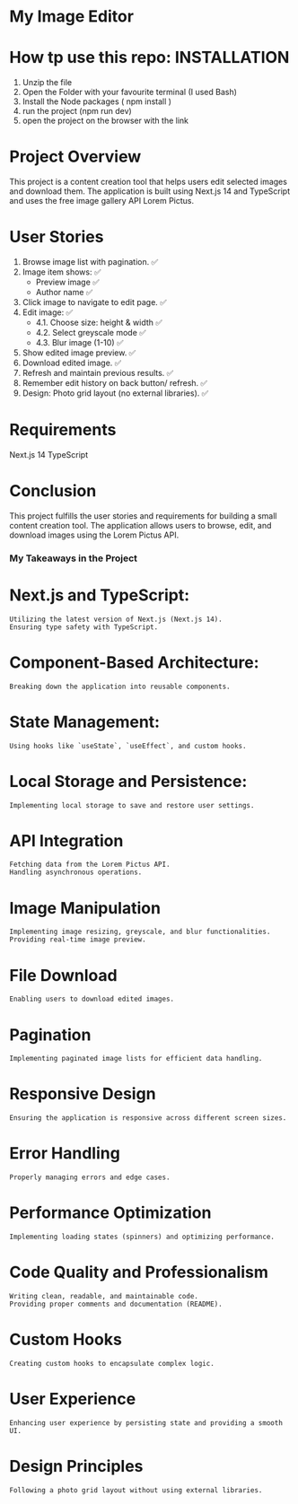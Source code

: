 # My Image Editor

# How tp use this repo: INSTALLATION
1. Unzip the file
2. Open the Folder with your favourite terminal (I used Bash)
3. Install the Node packages ( npm install )
4. run the project (npm run dev)
5. open the project on the browser with the link 

# Project Overview
This project is a content creation tool that helps users edit selected images and download them. The application is built using Next.js 14 and TypeScript and uses the free image gallery API Lorem Pictus.

# User Stories
1. Browse image list with pagination.                     ✅
2. Image item shows:                                      ✅
    - Preview image                                       ✅
    - Author name                                         ✅
3. Click image to navigate to edit page.                  ✅
4. Edit image:                                            ✅
    - 4.1. Choose size: height & width                    ✅
    - 4.2. Select greyscale mode                          ✅
    - 4.3. Blur image (1-10)                              ✅
5. Show edited image preview.                             ✅
6. Download edited image.                                 ✅
7. Refresh and maintain previous results.                 ✅
8. Remember edit history on back button/ refresh.         ✅
9. Design: Photo grid layout (no external libraries).     ✅


# Requirements
Next.js 14
TypeScript


# Conclusion
This project fulfills the user stories and requirements for building a small content creation tool. The application allows users to browse, edit, and download images using the Lorem Pictus API.

### My Takeaways in the Project

   # Next.js and TypeScript:
    Utilizing the latest version of Next.js (Next.js 14).
    Ensuring type safety with TypeScript.

   # Component-Based Architecture:
    Breaking down the application into reusable components.

   # State Management:
    Using hooks like `useState`, `useEffect`, and custom hooks.

   # Local Storage and Persistence:
    Implementing local storage to save and restore user settings.

   # API Integration 
    Fetching data from the Lorem Pictus API.
    Handling asynchronous operations.

   # Image Manipulation 
    Implementing image resizing, greyscale, and blur functionalities.
    Providing real-time image preview.

   # File Download 
    Enabling users to download edited images.

   # Pagination 
    Implementing paginated image lists for efficient data handling.

   # Responsive Design 
    Ensuring the application is responsive across different screen sizes.

   # Error Handling 
    Properly managing errors and edge cases.

   # Performance Optimization 
    Implementing loading states (spinners) and optimizing performance.

   # Code Quality and Professionalism 
    Writing clean, readable, and maintainable code.
    Providing proper comments and documentation (README).

   # Custom Hooks 
    Creating custom hooks to encapsulate complex logic.

   # User Experience 
    Enhancing user experience by persisting state and providing a smooth UI.

   # Design Principles 
    Following a photo grid layout without using external libraries.